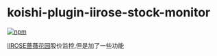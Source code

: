 # koishi-plugin-iirose-stock-monitor

[![npm](https://img.shields.io/npm/v/koishi-plugin-iirose-stock-monitor?style=flat-square)](https://www.npmjs.com/package/@ajchen03/koishi-plugin-iirose-stock-monitor)

[IIROSE蔷薇花园](https://iirose.com/)股价监控,但是加了一些功能
